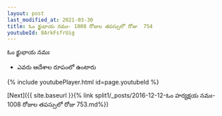 ```yaml
---
layout: post
last_modified_at: 2021-03-30
title: ఓం క్ఖుభాయ నమః- 1008 రోజుల తపస్సులో రోజు  754
youtubeId: 8ArkFsfrUig
---
```

 
 
 ఓం క్ఖుభాయ నమః  
 
 -  ఎవరు ఆదేశాల రూపంలో ఉంటారు 
 
  
 
  
 
 
 
 
 
 


{% include youtubePlayer.html id=page.youtubeId %}
 
[Next]({{ site.baseurl }}{% link  split1/_posts/2016-12-12-ఓం హర్యక్షయ నమః- 1008 రోజుల తపస్సులో రోజు  753.md%})
 
